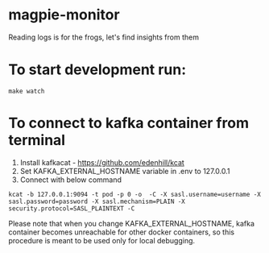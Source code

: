 # magpie-monitor

Reading logs is for the frogs, let's find insights from them

# To start development run:

`make watch`

# To connect to kafka container from terminal

1. Install kafkacat - https://github.com/edenhill/kcat
2. Set KAFKA_EXTERNAL_HOSTNAME variable in .env to 127.0.0.1
3. Connect with below command

`kcat -b 127.0.0.1:9094 -t pod -p 0 -o  -C -X sasl.username=username -X sasl.password=password -X sasl.mechanism=PLAIN -X security.protocol=SASL_PLAINTEXT -C`

Please note that when you change KAFKA_EXTERNAL_HOSTNAME, kafka container becomes unreachable for other docker containers, so this procedure is meant to be used only for local debugging. 